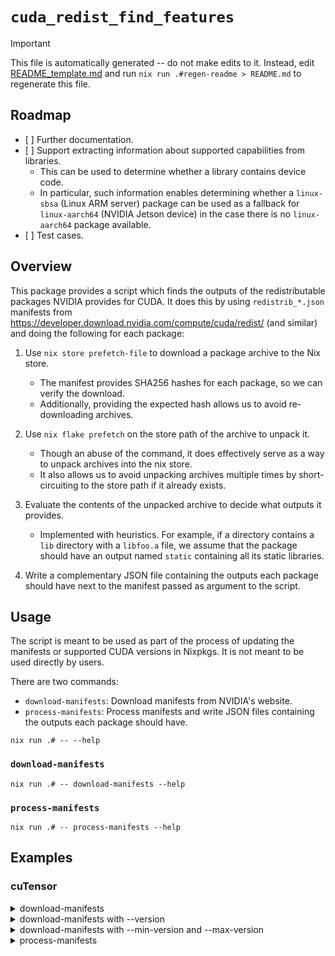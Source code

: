 # `cuda_redist_find_features`

> [!IMPORTANT]
> This file is automatically generated -- do not make edits to it. Instead, edit [README_template.md](./nix/packages/regen-readme/README_template.md) and run `nix run .#regen-readme > README.md` to regenerate this file.

## Roadmap

- \[ \] Further documentation.
- \[ \] Support extracting information about supported capabilities from libraries.
  - This can be used to determine whether a library contains device code.
  - In particular, such information enables determining whether a `linux-sbsa` (Linux ARM server) package can be used as a fallback for `linux-aarch64` (NVIDIA Jetson device) in the case there is no `linux-aarch64` package available.
- \[ \] Test cases.

## Overview

This package provides a script which finds the outputs of the redistributable packages NVIDIA provides for CUDA. It does this by using `redistrib_*.json` manifests from <https://developer.download.nvidia.com/compute/cuda/redist/> (and similar) and doing the following for each package:

1. Use `nix store prefetch-file` to download a package archive to the Nix store.

   - The manifest provides SHA256 hashes for each package, so we can verify the download.
   - Additionally, providing the expected hash allows us to avoid re-downloading archives.

1. Use `nix flake prefetch` on the store path of the archive to unpack it.

   - Though an abuse of the command, it does effectively serve as a way to unpack archives into the nix store.
   - It also allows us to avoid unpacking archives multiple times by short-circuiting to the store path if it already exists.

1. Evaluate the contents of the unpacked archive to decide what outputs it provides.

   - Implemented with heuristics. For example, if a directory contains a `lib` directory with a `libfoo.a` file, we assume that the package should have an output named `static` containing all its static libraries.

1. Write a complementary JSON file containing the outputs each package should have next to the manifest passed as argument to the script.

## Usage

The script is meant to be used as part of the process of updating the manifests or supported CUDA versions in Nixpkgs. It is not meant to be used directly by users.

There are two commands:

- `download-manifests`: Download manifests from NVIDIA's website.
- `process-manifests`: Process manifests and write JSON files containing the outputs each package should have.

```regen-readme
nix run .# -- --help
```

### `download-manifests`

```regen-readme
nix run .# -- download-manifests --help
```

### `process-manifests`

```regen-readme
nix run .# -- process-manifests --help
```

## Examples

### cuTensor

<details><summary>download-manifests</summary>

```regen-readme
nix run .# -- --debug download-manifests https://developer.download.nvidia.com/compute/cutensor/redist cutensor_manifests
```

</details>

<details><summary>download-manifests with --version</summary>

```regen-readme
nix run .# -- --debug download-manifests https://developer.download.nvidia.com/compute/cutensor/redist cutensor_manifests --version 1.4.0
```

</details>

<details><summary>download-manifests with --min-version and --max-version</summary>

```regen-readme
nix run .# -- --debug download-manifests https://developer.download.nvidia.com/compute/cutensor/redist cutensor_manifests --min-version 1.4.0 --max-version 1.6.2
```

</details>

<details><summary>process-manifests</summary>

Assuming

```console
nix run .# -- --debug download-manifests https://developer.download.nvidia.com/compute/cutensor/redist cutensor_manifests --min-version 1.4.0 --max-version 1.6.2
```

was run previously,

```regen-readme
nix run .# -- --debug process-manifests https://developer.download.nvidia.com/compute/cutensor/redist cutensor_manifests
```

</details>
